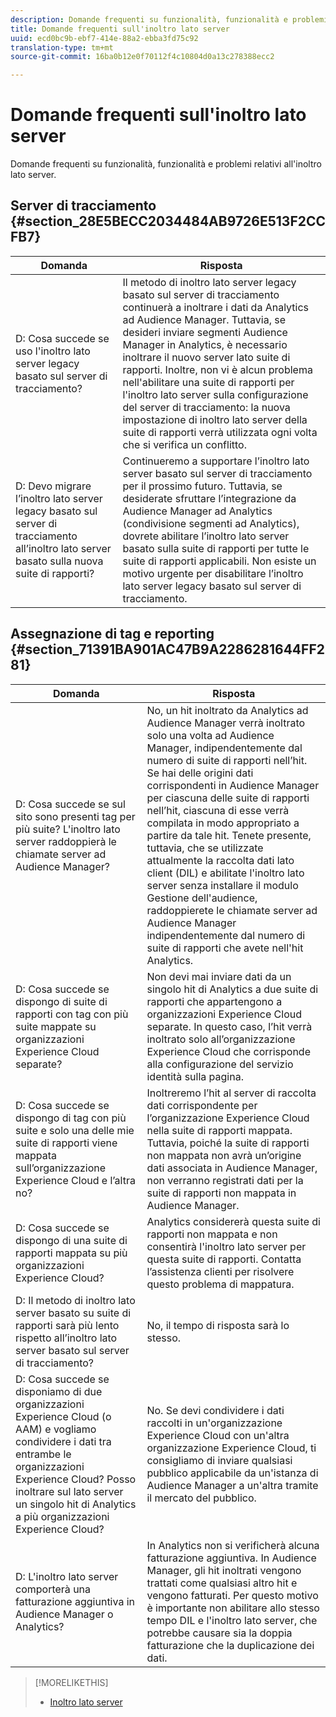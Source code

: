 ```yaml
---
description: Domande frequenti su funzionalità, funzionalità e problemi relativi all'inoltro lato server.
title: Domande frequenti sull'inoltro lato server
uuid: ecd0bc9b-ebf7-414e-88a2-ebba3fd75c92
translation-type: tm+mt
source-git-commit: 16ba0b12e0f70112f4c10804d0a13c278388ecc2

---
```



# Domande frequenti sull'inoltro lato server

Domande frequenti su funzionalità, funzionalità e problemi relativi all'inoltro lato server.

## Server di tracciamento {#section_28E5BECC2034484AB9726E513F2CCFB7}

| Domanda | Risposta |
|--- |--- |
| D: Cosa succede se uso l'inoltro lato server legacy basato sul server di tracciamento? | Il metodo di inoltro lato server legacy basato sul server di tracciamento continuerà a inoltrare i dati da Analytics ad Audience Manager. Tuttavia, se desideri inviare segmenti Audience Manager in Analytics, è necessario inoltrare il nuovo server lato suite di rapporti. Inoltre, non vi è alcun problema nell'abilitare una suite di rapporti per l'inoltro lato server sulla configurazione del server di tracciamento: la nuova impostazione di inoltro lato server della suite di rapporti verrà utilizzata ogni volta che si verifica un conflitto. |
| D: Devo migrare l’inoltro lato server legacy basato sul server di tracciamento all’inoltro lato server basato sulla nuova suite di rapporti? | Continueremo a supportare l’inoltro lato server basato sul server di tracciamento per il prossimo futuro. Tuttavia, se desiderate sfruttare l’integrazione da Audience Manager ad Analytics (condivisione segmenti ad Analytics), dovrete abilitare l’inoltro lato server basato sulla suite di rapporti per tutte le suite di rapporti applicabili. Non esiste un motivo urgente per disabilitare l’inoltro lato server legacy basato sul server di tracciamento. |

## Assegnazione di tag e reporting {#section_71391BA901AC47B9A2286281644FF281}

| Domanda | Risposta |
|--- |--- |
| D: Cosa succede se sul sito sono presenti tag per più suite? L'inoltro lato server raddoppierà le chiamate server ad Audience Manager? | No, un hit inoltrato da Analytics ad Audience Manager verrà inoltrato solo una volta ad Audience Manager, indipendentemente dal numero di suite di rapporti nell’hit. Se hai delle origini dati corrispondenti in Audience Manager per ciascuna delle suite di rapporti nell’hit, ciascuna di esse verrà compilata in modo appropriato a partire da tale hit.  Tenete presente, tuttavia, che se utilizzate attualmente la raccolta dati lato client (DIL) e abilitate l'inoltro lato server senza installare il modulo Gestione dell'audience, raddoppierete le chiamate server ad Audience Manager indipendentemente dal numero di suite di rapporti che avete nell'hit Analytics. |
| D: Cosa succede se dispongo di suite di rapporti con tag con più suite mappate su organizzazioni Experience Cloud separate? | Non devi mai inviare dati da un singolo hit di Analytics a due suite di rapporti che appartengono a organizzazioni Experience Cloud separate. In questo caso, l’hit verrà inoltrato solo all’organizzazione Experience Cloud che corrisponde alla configurazione del servizio identità sulla pagina. |
| D: Cosa succede se dispongo di tag con più suite e solo una delle mie suite di rapporti viene mappata sull’organizzazione Experience Cloud e l’altra no? | Inoltreremo l’hit al server di raccolta dati corrispondente per l’organizzazione Experience Cloud nella suite di rapporti mappata. Tuttavia, poiché la suite di rapporti non mappata non avrà un’origine dati associata in Audience Manager, non verranno registrati dati per la suite di rapporti non mappata in Audience Manager. |
| D: Cosa succede se dispongo di una suite di rapporti mappata su più organizzazioni Experience Cloud? | Analytics considererà questa suite di rapporti non mappata e non consentirà l'inoltro lato server per questa suite di rapporti. Contatta l’assistenza clienti per risolvere questo problema di mappatura. |
| D: Il metodo di inoltro lato server basato su suite di rapporti sarà più lento rispetto all’inoltro lato server basato sul server di tracciamento? | No, il tempo di risposta sarà lo stesso. |
| D: Cosa succede se disponiamo di due organizzazioni Experience Cloud (o AAM) e vogliamo condividere i dati tra entrambe le organizzazioni Experience Cloud? Posso inoltrare sul lato server un singolo hit di Analytics a più organizzazioni Experience Cloud? | No. Se devi condividere i dati raccolti in un'organizzazione Experience Cloud con un'altra organizzazione Experience Cloud, ti consigliamo di inviare qualsiasi pubblico applicabile da un'istanza di Audience Manager a un'altra tramite il mercato del pubblico. |
| D: L'inoltro lato server comporterà una fatturazione aggiuntiva in Audience Manager o Analytics? | In Analytics non si verificherà alcuna fatturazione aggiuntiva. In Audience Manager, gli hit inoltrati vengono trattati come qualsiasi altro hit e vengono fatturati.  Per questo motivo è importante non abilitare allo stesso tempo DIL e l'inoltro lato server, che potrebbe causare sia la doppia fatturazione che la duplicazione dei dati. |

>[!MORELIKETHIS]
>
>* [Inoltro lato server](/help/admin/admin/c-server-side-forwarding/ssf.md)

